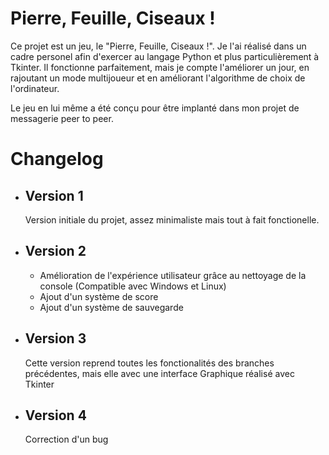 # Pierre, Feuille, Ciseaux !

Ce projet est un jeu, le "Pierre, Feuille, Ciseaux !". Je l'ai réalisé dans un cadre personel afin d'exercer au langage Python et plus particulièrement à Tkinter. Il fonctionne parfaitement, mais je compte l'améliorer un jour, en rajoutant un mode multijoueur et en améliorant l'algorithme de choix de l'ordinateur.

Le jeu en lui même a été conçu pour être implanté dans mon projet de messagerie peer to peer.

# Changelog

- ## Version 1

  Version initiale du projet, assez minimaliste mais tout à fait fonctionelle.

- ## Version 2

  - Amélioration de l'expérience utilisateur grâce au nettoyage de la console (Compatible avec Windows et Linux)
  - Ajout d'un système de score
  - Ajout d'un système de sauvegarde

- ## Version 3

  Cette version reprend toutes les fonctionalités des branches précédentes, mais elle avec une interface Graphique réalisé avec Tkinter
  
- ## Version 4

  Correction d'un bug
